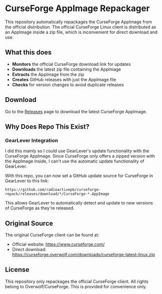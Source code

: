# CurseForge AppImage Repackager

This repository automatically repackages the CurseForge AppImage from the official distribution. The official CurseForge Linux client is distributed as an AppImage inside a zip file, which is inconvenient for direct download and use.

## What this does

- **Monitors** the official CurseForge download link for updates
- **Downloads** the latest zip file containing the AppImage
- **Extracts** the AppImage from the zip
- **Creates** GitHub releases with just the AppImage file
- **Checks** for version changes to avoid duplicate releases

## Download

Go to the [Releases](../../releases) page to download the latest CurseForge AppImage.

## Why Does Repo This Exist?

### GearLever Integration
I did this mainly so I could use GearLever's update functionality with the CurseForge AppImage.
Since CurseForge only offers a zipped version with the AppImage inside, I can't use the automatic update functionality of GearLever.

With this repo, you can now set a GitHub update source for CurseForge in GearLever to this link:

```
https://github.com/radioactivepb/curseforge-repack/releases/download/*/CurseForge-*.AppImage
```

This allows GearLever to automatically detect and update to new versions of CurseForge as they're released.

## Original Source

The original CurseForge client can be found at:
- Official website: https://www.curseforge.com/
- Direct download: https://curseforge.overwolf.com/downloads/curseforge-latest-linux.zip

## License

This repository only repackages the official CurseForge client. All rights belong to Overwolf/CurseForge. This is provided for convenience only.
